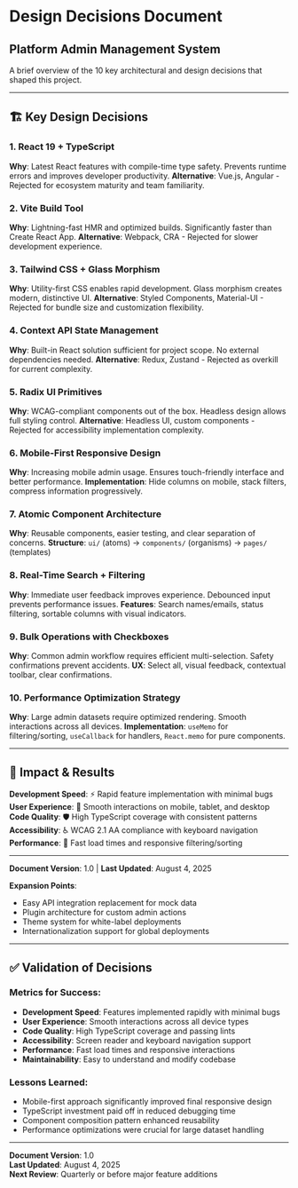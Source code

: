 # Design Decisions Document

## Platform Admin Management System

A brief overview of the 10 key architectural and design decisions that shaped this project.

---

## 🏗️ Key Design Decisions

### 1. **React 19 + TypeScript**
**Why**: Latest React features with compile-time type safety. Prevents runtime errors and improves developer productivity.
**Alternative**: Vue.js, Angular - Rejected for ecosystem maturity and team familiarity.

### 2. **Vite Build Tool**
**Why**: Lightning-fast HMR and optimized builds. Significantly faster than Create React App.
**Alternative**: Webpack, CRA - Rejected for slower development experience.

### 3. **Tailwind CSS + Glass Morphism**
**Why**: Utility-first CSS enables rapid development. Glass morphism creates modern, distinctive UI.
**Alternative**: Styled Components, Material-UI - Rejected for bundle size and customization flexibility.

### 4. **Context API State Management**
**Why**: Built-in React solution sufficient for project scope. No external dependencies needed.
**Alternative**: Redux, Zustand - Rejected as overkill for current complexity.

### 5. **Radix UI Primitives**
**Why**: WCAG-compliant components out of the box. Headless design allows full styling control.
**Alternative**: Headless UI, custom components - Rejected for accessibility implementation complexity.

### 6. **Mobile-First Responsive Design**
**Why**: Increasing mobile admin usage. Ensures touch-friendly interface and better performance.
**Implementation**: Hide columns on mobile, stack filters, compress information progressively.

### 7. **Atomic Component Architecture**
**Why**: Reusable components, easier testing, and clear separation of concerns.
**Structure**: `ui/` (atoms) → `components/` (organisms) → `pages/` (templates)

### 8. **Real-Time Search + Filtering**
**Why**: Immediate user feedback improves experience. Debounced input prevents performance issues.
**Features**: Search names/emails, status filtering, sortable columns with visual indicators.

### 9. **Bulk Operations with Checkboxes**
**Why**: Common admin workflow requires efficient multi-selection. Safety confirmations prevent accidents.
**UX**: Select all, visual feedback, contextual toolbar, clear confirmations.

### 10. **Performance Optimization Strategy**
**Why**: Large admin datasets require optimized rendering. Smooth interactions across all devices.
**Implementation**: `useMemo` for filtering/sorting, `useCallback` for handlers, `React.memo` for pure components.

---

## 🎯 Impact & Results

**Development Speed**: ⚡ Rapid feature implementation with minimal bugs  
**User Experience**: 📱 Smooth interactions on mobile, tablet, and desktop  
**Code Quality**: 🛡️ High TypeScript coverage with consistent patterns  
**Accessibility**: ♿ WCAG 2.1 AA compliance with keyboard navigation  
**Performance**: 🚀 Fast load times and responsive filtering/sorting  

---

**Document Version**: 1.0 | **Last Updated**: August 4, 2025

**Expansion Points**:
- Easy API integration replacement for mock data
- Plugin architecture for custom admin actions
- Theme system for white-label deployments
- Internationalization support for global deployments

---

## ✅ Validation of Decisions

### Metrics for Success:
- **Development Speed**: Features implemented rapidly with minimal bugs
- **User Experience**: Smooth interactions across all device types
- **Code Quality**: High TypeScript coverage and passing lints
- **Accessibility**: Screen reader and keyboard navigation support
- **Performance**: Fast load times and responsive interactions
- **Maintainability**: Easy to understand and modify codebase

### Lessons Learned:
- Mobile-first approach significantly improved final responsive design
- TypeScript investment paid off in reduced debugging time
- Component composition pattern enhanced reusability
- Performance optimizations were crucial for large dataset handling

---

**Document Version**: 1.0  
**Last Updated**: August 4, 2025  
**Next Review**: Quarterly or before major feature additions
